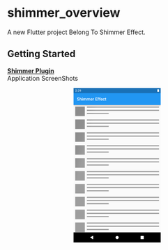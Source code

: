# shimmer_overview

A new Flutter project Belong To Shimmer Effect.

## Getting Started

**<a href="https://pub.dev/packages/shimmer" target="_blank"> Shimmer Plugin </a>**
<br/>
Application ScreenShots


<center> <img src="https://github.com/AbdulSattarSuleman/Flutter_Shimmer_effect/blob/master/shimmer_effect.png" width="200" heigt="1000"> </center>



